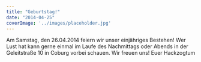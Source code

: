 ```yaml
---
title: "Geburtstag!"
date: "2014-04-25"
coverImage: '../images/placeholder.jpg'
---
```


Am Samstag, den 26.04.2014 feiern wir unser einjähriges Bestehen! Wer Lust hat kann gerne einmal im Laufe des Nachmittags oder Abends in der Geleitstraße 10 in Coburg vorbei schauen. Wir freuen uns! Euer Hackzogtum
